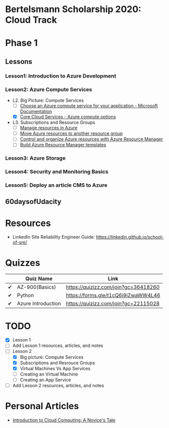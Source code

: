 # Bertelsmann Scholarship 2020: Cloud Track
# Phase 1
## Lessons
### Lesson1: Introduction to Azure Development
### Lesson2: Azure Compute Services
- L2. Big Picture: Compute Services
    - [ ] [Choose an Azure compute service for your application - Microsoft Documentation](https://docs.microsoft.com/en-us/azure/architecture/guide/technology-choices/compute-decision-tree?WT.mc_id=udacity_learn-wwl&source=docs)
    - [x] [Core Cloud Services - Azure compute options](https://docs.microsoft.com/en-us/learn/modules/intro-to-azure-compute/?WT.mc_id=udacity_learn-wwl)
- L3. Subscriptions and Resource Groups
    - [ ] [Manage resources in Azure](https://docs.microsoft.com/en-us/learn/paths/manage-resources-in-azure/?WT.mc_id=udacity_learn-wwl)
    - [ ] [Move Azure resources to another resource group](https://docs.microsoft.com/en-us/learn/modules/move-azure-resources-another-resource-group/?WT.mc_id=udacity_learn-wwl)
    - [ ] [Control and organize Azure resources with Azure Resource Manager](https://docs.microsoft.com/en-us/learn/modules/control-and-organize-with-azure-resource-manager/?WT.mc_id=udacity_learn-wwl)
    - [ ] [Build Azure Resource Manager templates](https://docs.microsoft.com/en-us/learn/modules/build-azure-vm-templates/?WT.mc_id=udacity_learn-wwl)
### Lesson3: Azure Storage
### Lesson4: Security and Monitoring Basics
### Lesson5: Deploy an article CMS to Azure

## 60daysofUdacity

# Resources
- LinkedIn Site Reliability Engineer Guide: https://linkedin.github.io/school-of-sre/

# Quizzes

| | Quiz Name | Link |
|---|-----------|------|
|✔| AZ-900(Basics)|https://quizizz.com/join?gc=36418260|
|✔| Python|https://forms.gle/t1cQ6i9jZwaWW4L46|
|✔| Azure Introduction|https://quizizz.com/join?gc=22115028|

# TODO

- [x] Lesson 1
- [ ] Add Lesson 1 resources, articles, and notes
- [ ] Lesson 2
    - [x] Big picture: Compute Services
    - [x] Subscriptions and Resrouce Groups
    - [x] Virtual Machines Vs App Services
    - [ ] Creating an Virtual Machine 
    - [ ] Creating an App Service
- [ ] Add Lesson 2 resources, articles, and notes

# Personal Articles
- [Introduction to Cloud Computing: A Novice's Tale](https://medium.com/ml4e-blogs/introduction-to-cloud-computing-a-novices-tale-180ab44c9f12)
